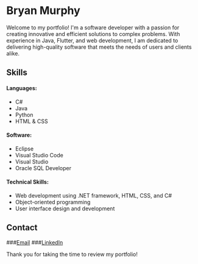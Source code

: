 # Bryan Murphy

Welcome to my portfolio! I'm a software developer with a passion for creating innovative and efficient solutions to complex problems. With experience in Java, Flutter, and web development, I am dedicated to delivering high-quality software that meets the needs of users and clients alike.

## Skills

#### Languages:
- C#
- Java
- Python
- HTML & CSS

#### Software:
- Eclipse
- Visual Studio Code
- Visual Studio
- Oracle SQL Developer

#### Technical Skills:
- Web development using .NET framework, HTML, CSS, and C#
- Object-oriented programming
- User interface design and development



## Contact
###[Email](contact.bryanmurphy@gmail.com)
###[LinkedIn]([contact.bryanmurphy@gmail.com](https://www.linkedin.com/in/bryan-murphy02/))


Thank you for taking the time to review my portfolio!


<!--
**BryanMurphy02/BryanMurphy02** is a ✨ _special_ ✨ repository because its `README.md` (this file) appears on your GitHub profile.

Here are some ideas to get you started:

- 🔭 I’m currently working on ...
- 🌱 I’m currently learning ...
- 👯 I’m looking to collaborate on ...
- 🤔 I’m looking for help with ...
- 💬 Ask me about ...
- 📫 How to reach me: ...
- 😄 Pronouns: ...
- ⚡ Fun fact: ...
-->
